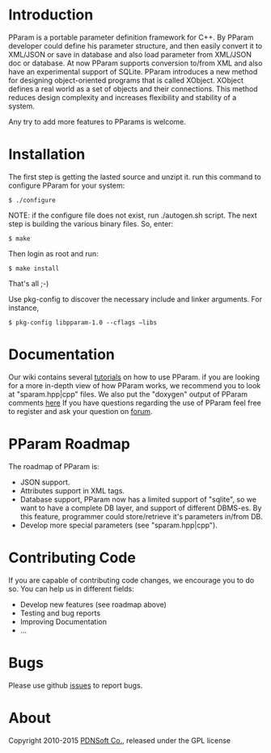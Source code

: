 # Introduction
PParam is a portable parameter definition framework for C++.
By PParam developer could define his parameter structure, and then easily convert it to XML/JSON or save in database and also load parameter from XML/JSON doc or database.
At now PParam supports conversion to/from XML and also have an experimental support of SQLite. 
PParam introduces a new method for designing object-oriented programs that is called XObject. XObject defines a real world as a set of objects and their connections. This method reduces design complexity and increases flexibility and stability of a system.

Any try to add more features to PParams is welcome.

# Installation
The first step is getting the lasted source and unzipt it. run this command to configure PParam for your system:
```shell
$ ./configure
```
NOTE: if the configure file does not exist, run ./autogen.sh script.
The next step is building the various binary files. So, enter:
```shell
$ make
```
Then login as root and run:
```shell
$ make install
```
That's all ;-)

Use pkg-config to discover the necessary include and linker arguments. For instance,
```shell
$ pkg-config libpparam-1.0 --cflags –libs
```
# Documentation
Our wiki contains several [tutorials](http://pdnsoft.com/en/web/pdnen/wiki/-/wiki/Main/PParam+Tutorial) on how to use PParam.
if you are looking for a more in-depth view of how PParam works, we recommend you to look at "sparam.hpp|cpp" files. We also put the "doxygen" output of PParam comments [here](http://support.pdnsoft.com/doxy/PParam)
If you have questions regarding the use of PParam  feel free to register and ask your question on [forum](http://pdnsoft.com/en/web/pdnen/forum/-/message_boards/category/423811). 
# PParam Roadmap
The roadmap of PParam is: 
* JSON support. 
* Attributes support in XML tags.
* Database support, PParam now has a limited support of "sqlite", so we want to have a complete DB layer, and support of different DBMS-es. By this feature, programmer could store/retrieve it's parameters in/from DB. 
* Develop more special parameters (see "sparam.hpp|cpp"). 

# Contributing Code
If you are capable of contributing code changes, we encourage you to do so. You can help us in different fields:
* Develop new features (see roadmap above)
* Testing and bug reports
* Improving Documentation
* ... 

# Bugs
 Please use github [issues](https://github.com/pdnsoft/PParam/issues) to report bugs. 
# About
Copyright 2010-2015 [PDNSoft Co.](http://www.pdnsoft.com), released under the GPL license
